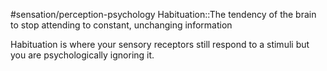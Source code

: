 #sensation/perception-psychology 
Habituation::The tendency of the brain to stop attending to constant, unchanging information

Habituation is where your sensory receptors still respond to a stimuli but you are psychologically ignoring it. 